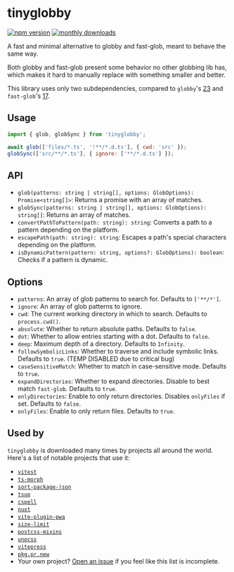 # tinyglobby

[![npm version](https://img.shields.io/npm/v/tinyglobby.svg?maxAge=3600)](https://npmjs.com/package/tinyglobby)
[![monthly downloads](https://img.shields.io/npm/dm/tinyglobby.svg?maxAge=3600)](https://npmjs.com/package/tinyglobby)

A fast and minimal alternative to globby and fast-glob, meant to behave the same way.

Both globby and fast-glob present some behavior no other globbing lib has,
which makes it hard to manually replace with something smaller and better.

This library uses only two subdependencies, compared to `globby`'s [23](https://npmgraph.js.org/?q=globby@14.0.2)
and `fast-glob`'s [17](https://npmgraph.js.org/?q=fast-glob@3.3.2).

## Usage

```js
import { glob, globSync } from 'tinyglobby';

await glob(['files/*.ts', '!**/*.d.ts'], { cwd: 'src' });
globSync(['src/**/*.ts'], { ignore: ['**/*.d.ts'] });
```

## API

- `glob(patterns: string | string[], options: GlobOptions): Promise<string[]>`: Returns a promise with an array of matches.
- `globSync(patterns: string | string[], options: GlobOptions): string[]`: Returns an array of matches.
- `convertPathToPattern(path: string): string`: Converts a path to a pattern depending on the platform.
- `escapePath(path: string): string`: Escapes a path's special characters depending on the platform.
- `isDynamicPattern(pattern: string, options?: GlobOptions): boolean`: Checks if a pattern is dynamic.

## Options

- `patterns`: An array of glob patterns to search for. Defaults to `['**/*']`.
- `ignore`: An array of glob patterns to ignore.
- `cwd`: The current working directory in which to search. Defaults to `process.cwd()`.
- `absolute`: Whether to return absolute paths. Defaults to `false`.
- `dot`: Whether to allow entries starting with a dot. Defaults to `false`.
- `deep`: Maximum depth of a directory. Defaults to `Infinity`.
- `followSymbolicLinks`: Whether to traverse and include symbolic links. Defaults to `true`. (TEMP DISABLED due to critical bug)
- `caseSensitiveMatch`: Whether to match in case-sensitive mode. Defaults to `true`.
- `expandDirectories`: Whether to expand directories. Disable to best match `fast-glob`. Defaults to `true`.
- `onlyDirectories`: Enable to only return directories. Disables `onlyFiles` if set. Defaults to `false`.
- `onlyFiles`: Enable to only return files. Defaults to `true`.

## Used by

`tinyglobby` is downloaded many times by projects all around the world. Here's a list of notable projects that use it:

<!-- should be sorted by weekly download count -->
- [`vitest`](https://github.com/vitest-dev/vitest)
- [`ts-morph`](https://github.com/dsherret/ts-morph)
- [`sort-package-json`](https://github.com/keithamus/sort-package-json)
- [`tsup`](https://github.com/egoist/tsup)
- [`cspell`](https://github.com/streetsidesoftware/cspell)
- [`nuxt`](https://github.com/nuxt/nuxt)
- [`vite-plugin-pwa`](https://github.com/vite-pwa/vite-plugin-pwa)
- [`size-limit`](https://github.com/ai/size-limit)
- [`postcss-mixins`](https://github.com/postcss/postcss-mixins)
- [`unocss`](https://github.com/unocss/unocss)
- [`vitepress`](https://github.com/vuejs/vitepress)
- [`pkg.pr.new`](https://github.com/stackblitz-labs/pkg.pr.new)
- Your own project? [Open an issue](https://github.com/SuperchupuDev/tinyglobby/issues)
if you feel like this list is incomplete.
